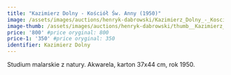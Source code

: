 ```yaml
---
title: "Kazimierz Dolny - Kościół Św. Anny (1950)"
image: /assets/images/auctions/henryk-dabrowski/Kazimierz_Dolny_-_Kosciol_sw._Anny_(1950).jpg
image-thumb: /assets/images/auctions/henryk-dabrowski/thumb__Kazimierz_Dolny_-_Kosciol_sw._Anny_(1950).jpg
price: '800' #price oryginal: 800
price-1: '350' #price oryginal: 350
identifier: Kazimierz Dolny
---
```


Studium malarskie z natury. Akwarela, karton 37x44 cm, rok 1950.